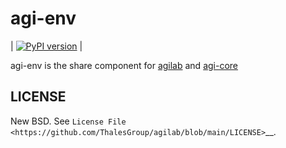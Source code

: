 agi-env
=========

| [![PyPI version](https://img.shields.io/pypi/v/agi-env.svg)](https://pypi.org/project/agi-env) |

agi-env is the share component for [agilab](https://github.com/ThalesGroup/agilab) and [agi-core](https://github.com/ThalesGroup/agilab/tree/main/src/fwk/core)

LICENSE
-------

New BSD. See `License File <https://github.com/ThalesGroup/agilab/blob/main/LICENSE>`__.